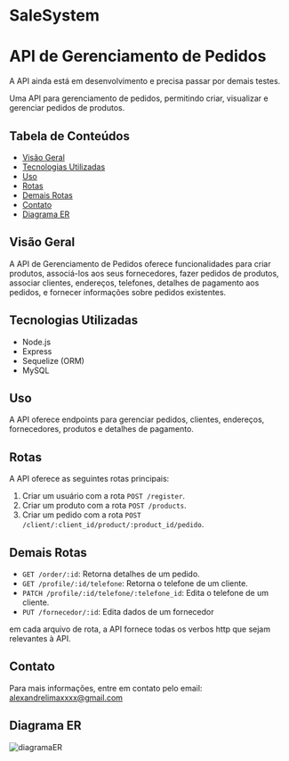 # SaleSystem
# API de Gerenciamento de Pedidos

A API ainda está em desenvolvimento e precisa passar por demais testes.

Uma API para gerenciamento de pedidos, permitindo criar, visualizar e gerenciar pedidos de produtos.

## Tabela de Conteúdos

- [Visão Geral](#visão-geral)
- [Tecnologias Utilizadas](#tecnologias-utilizadas)
- [Uso](#uso)
- [Rotas](#rotas)
- [Demais Rotas](#demais-rotas)
- [Contato](#contato)
- [Diagrama ER](#diagrama-er)

## Visão Geral

A API de Gerenciamento de Pedidos oferece funcionalidades para criar produtos, associá-los aos seus fornecedores, fazer pedidos de produtos, associar clientes, endereços, telefones, detalhes de pagamento aos pedidos, e fornecer informações sobre pedidos existentes.

## Tecnologias Utilizadas

- Node.js
- Express
- Sequelize (ORM)
- MySQL

## Uso

A API oferece endpoints para gerenciar pedidos, clientes, endereços, fornecedores, produtos e detalhes de pagamento. 

## Rotas

A API oferece as seguintes rotas principais:

1. Criar um usuário com a rota `POST /register`.
2. Criar um produto com a rota `POST /products`.
3. Criar um pedido com a rota `POST /client/:client_id/product/:product_id/pedido`.

## Demais Rotas
- `GET /order/:id`: Retorna detalhes de um pedido.
- `GET /profile/:id/telefone`: Retorna o telefone de um cliente.
- `PATCH /profile/:id/telefone/:telefone_id`: Edita o telefone de um cliente.
- `PUT /fornecedor/:id`: Edita dados de um fornecedor 

 em cada arquivo de rota, a API fornece todas os verbos http que sejam relevantes à API.

## Contato

Para mais informações, entre em contato pelo email: alexandrelimaxxxx@gmail.com

## Diagrama ER
![diagramaER](https://github.com/Alexandrelimax/SaleSystem/assets/96657257/8ee9c968-fad3-4033-889f-710ab7efce64)



